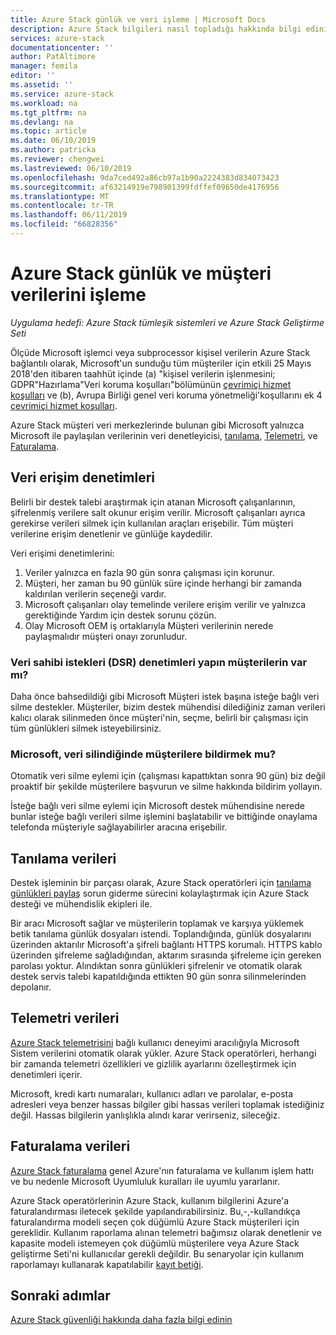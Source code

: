 ```yaml
---
title: Azure Stack günlük ve veri işleme | Microsoft Docs
description: Azure Stack bilgileri nasıl topladığı hakkında bilgi edinin.
services: azure-stack
documentationcenter: ''
author: PatAltimore
manager: femila
editor: ''
ms.assetid: ''
ms.service: azure-stack
ms.workload: na
ms.tgt_pltfrm: na
ms.devlang: na
ms.topic: article
ms.date: 06/10/2019
ms.author: patricka
ms.reviewer: chengwei
ms.lastreviewed: 06/10/2019
ms.openlocfilehash: 9da7ced492a86cb97a1b90a2224383d834073423
ms.sourcegitcommit: af63214919e798901399fdffef09650de4176956
ms.translationtype: MT
ms.contentlocale: tr-TR
ms.lasthandoff: 06/11/2019
ms.locfileid: "66828356"
---
```

# <a name="azure-stack-log-and-customer-data-handling"></a>Azure Stack günlük ve müşteri verilerini işleme 
*Uygulama hedefi: Azure Stack tümleşik sistemleri ve Azure Stack Geliştirme Seti*  

Ölçüde Microsoft işlemci veya subprocessor kişisel verilerin Azure Stack bağlantılı olarak, Microsoft'un sunduğu tüm müşteriler için etkili 25 Mayıs 2018'den itibaren taahhüt içinde (a) "kişisel verilerin işlenmesini; GDPR"Hazırlama"Veri koruma koşulları"bölümünün [çevrimiçi hizmet koşulları](http://www.microsoftvolumelicensing.com/DocumentSearch.aspx?Mode=3&DocumentTypeId=31) ve (b), Avrupa Birliği genel veri koruma yönetmeliği'koşullarını ek 4 [çevrimiçi hizmet koşulları](http://www.microsoftvolumelicensing.com/DocumentSearch.aspx?Mode=3&DocumentTypeId=31). 

Azure Stack müşteri veri merkezlerinde bulunan gibi Microsoft yalnızca Microsoft ile paylaşılan verilerinin veri denetleyicisi, [tanılama](azure-stack-diagnostics.md), [Telemetri](azure-stack-telemetry.md), ve [Faturalama](azure-stack-usage-reporting.md).  

## <a name="data-access-controls"></a>Veri erişim denetimleri 
Belirli bir destek talebi araştırmak için atanan Microsoft çalışanlarının, şifrelenmiş verilere salt okunur erişim verilir. Microsoft çalışanları ayrıca gerekirse verileri silmek için kullanılan araçları erişebilir. Tüm müşteri verilerine erişim denetlenir ve günlüğe kaydedilir.  

Veri erişimi denetimlerini:
1.  Veriler yalnızca en fazla 90 gün sonra çalışması için korunur.
2.  Müşteri, her zaman bu 90 günlük süre içinde herhangi bir zamanda kaldırılan verilerin seçeneği vardır.
3.  Microsoft çalışanları olay temelinde verilere erişim verilir ve yalnızca gerektiğinde Yardım için destek sorunu çözün. 
4.  Olay Microsoft OEM iş ortaklarıyla Müşteri verilerinin nerede paylaşmalıdır müşteri onayı zorunludur.  

### <a name="what-data-subject-requests-dsr-controls-do-customers-have"></a>Veri sahibi istekleri (DSR) denetimleri yapın müşterilerin var mı?
Daha önce bahsedildiği gibi Microsoft Müşteri istek başına isteğe bağlı veri silme destekler. Müşteriler, bizim destek mühendisi dilediğiniz zaman verileri kalıcı olarak silinmeden önce müşteri'nin, seçme, belirli bir çalışması için tüm günlükleri silmek isteyebilirsiniz.  

### <a name="does-microsoft-notify-customers-when-the-data-is-deleted"></a>Microsoft, veri silindiğinde müşterilere bildirmek mu?
Otomatik veri silme eylemi için (çalışması kapattıktan sonra 90 gün) biz değil proaktif bir şekilde müşterilere başvurun ve silme hakkında bildirim yollayın. 

İsteğe bağlı veri silme eylemi için Microsoft destek mühendisine nerede bunlar isteğe bağlı verileri silme işlemini başlatabilir ve bittiğinde onaylama telefonda müşteriyle sağlayabilirler aracına erişebilir.

## <a name="diagnostic-data"></a>Tanılama verileri
Destek işleminin bir parçası olarak, Azure Stack operatörleri için [tanılama günlükleri paylaş](azure-stack-diagnostics.md) sorun giderme sürecini kolaylaştırmak için Azure Stack desteği ve mühendislik ekipleri ile.

Bir aracı Microsoft sağlar ve müşterilerin toplamak ve karşıya yüklemek betik tanılama günlük dosyaları istendi. Toplandığında, günlük dosyalarını üzerinden aktarılır Microsoft'a şifreli bağlantı HTTPS korumalı. HTTPS kablo üzerinden şifreleme sağladığından, aktarım sırasında şifreleme için gereken parolası yoktur. Alındıktan sonra günlükleri şifrelenir ve otomatik olarak destek servis talebi kapatıldığında ettikten 90 gün sonra silinmelerinden depolanır.

## <a name="telemetry-data"></a>Telemetri verileri
[Azure Stack telemetrisini](azure-stack-telemetry.md) bağlı kullanıcı deneyimi aracılığıyla Microsoft Sistem verilerini otomatik olarak yükler. Azure Stack operatörleri, herhangi bir zamanda telemetri özellikleri ve gizlilik ayarlarını özelleştirmek için denetimleri içerir.

Microsoft, kredi kartı numaraları, kullanıcı adları ve parolalar, e-posta adresleri veya benzer hassas bilgiler gibi hassas verileri toplamak istediğiniz değil. Hassas bilgilerin yanlışlıkla alındı karar verirseniz, sileceğiz. 

## <a name="billing-data"></a>Faturalama verileri
[Azure Stack faturalama](azure-stack-usage-reporting.md) genel Azure'nın faturalama ve kullanım işlem hattı ve bu nedenle Microsoft Uyumluluk kuralları ile uyumlu yararlanır.

Azure Stack operatörlerinin Azure Stack, kullanım bilgilerini Azure'a faturalandırması iletecek şekilde yapılandırabilirsiniz. Bu,-,-kullandıkça faturalandırma modeli seçen çok düğümlü Azure Stack müşterileri için gereklidir. Kullanım raporlama alınan telemetri bağımsız olarak denetlenir ve kapasite modeli istemeyen çok düğümlü müşterilere veya Azure Stack geliştirme Seti'ni kullanıcılar gerekli değildir. Bu senaryolar için kullanım raporlamayı kullanarak kapatılabilir [kayıt betiği](azure-stack-usage-reporting.md).


## <a name="next-steps"></a>Sonraki adımlar 
[Azure Stack güvenliği hakkında daha fazla bilgi edinin](azure-stack-security-foundations.md) 

